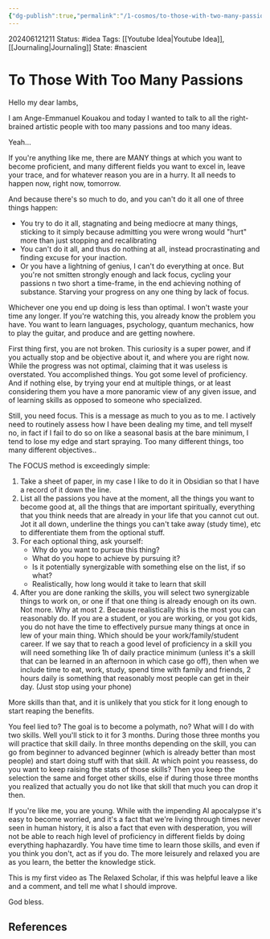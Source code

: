 ```yaml
---
{"dg-publish":true,"permalink":"/1-cosmos/to-those-with-two-many-passions/"}
---
```


202406121211
Status: #idea
Tags: [[Youtube Idea\|Youtube Idea]], [[Journaling\|Journaling]] 
State: #nascient
# To Those With Too Many Passions
Hello my dear lambs,

I am Ange-Emmanuel Kouakou and today I wanted to talk to all the right-brained artistic people with too many passions and too many ideas.

Yeah...

If you're anything like me, there are MANY things at which you want to become proficient, and many different fields you want to excel in, leave your trace, and for whatever reason you are in a hurry. It all needs to happen now, right now, tomorrow.

And because there's so much to do, and you can't do it all one of three things happen:
- You try to do it all, stagnating and being mediocre at many things, sticking to it simply because admitting you were wrong would "hurt" more than just stopping and recalibrating
- You can't do it all, and thus do nothing at all, instead procrastinating and finding excuse for your inaction.
- Or you have a lightning of genius, I can't do everything at once. But you're not smitten strongly enough and lack focus, cycling your passions n two short a time-frame, in the end achieving nothing of substance. Starving your progress on any one thing by lack of focus.

Whichever one you end up doing is less than optimal. I won't waste your time any longer. If you're watching this, you already know the problem you have. You want to learn languages, psychology, quantum mechanics, how to play the guitar, and produce and are getting nowhere.

First thing first, you are not broken. This curiosity is a super power, and if you actually stop and be objective about it, and where you are right now. While the progress was not optimal, claiming that it was useless is overstated. You accomplished things. You got some level of proficiency. And if nothing else, by trying your end at multiple things, or at least considering them you have a more panoramic view of any given issue, and of learning skills as opposed to someone who specialized.

Still, you need focus. This is a message as much to you as to me. 
I actively need to routinely assess how I have been dealing my time, and tell myself no, in fact if I fail to do so on like a seasonal basis at the bare minimum, I tend to lose my edge and start spraying. Too many different things, too many different objectives..

The FOCUS method is exceedingly simple:
1. Take a sheet of paper, in my case I like to do it in Obsidian so that I have a record of it down the line.
2. List all the passions you have at the moment, all the things you want to become good at, all the things that are important spiritually, everything that you think needs that are already in your life that you cannot cut out. Jot it all down, underline the things you can't take away (study time), etc to differentiate them from the optional stuff.
3. For each optional thing, ask yourself:
   - Why do you want to pursue this thing?
   - What do you hope to achieve by pursuing it?
   - Is it potentially synergizable with something else on the list, if so what?
   - Realistically, how long would it take to learn that skill
4. After you are done ranking the skills, you will select two synergizable things to work on, or one if that one thing is already enough on its own. Not more. Why at most 2. 
Because realistically this is the most you can reasonably do. If you are a student, or you are working, or you got kids, you do not have the time to effectively pursue many things at once in lew of your main thing. Which should be your work/family/student career. If we say that to reach a good level of proficiency in a skill you will need something like 1h of daily practice minimum (unless it's a skill that can be learned in an afternoon in which case go off), then when we include time to eat, work, study, spend time with family and friends, 2 hours daily is something that reasonably most people can get in their day. (Just stop using your phone)

More skills than that, and it is unlikely that you stick for it long enough to start reaping the benefits.

You feel lied to? The goal is to become a polymath, no? What will I do with two skills. Well you'll stick to it for 3 months. During those three months you will practice that skill daily. In three months depending on the skill, you can go from beginner to advanced beginner (which is already better than most people) and start doing stuff with that skill. At which point you reassess, do you want to keep raising the stats of those skills? Then you keep the selection the same and forget other skills, else if during those three months you realized that actually you do not like that skill that much you can drop it then.

If you're like me, you are young. While with the impending AI apocalypse it's easy to become worried, and it's a fact that we're living through times never seen in human history, it is also a fact that even with desperation, you will not be able to reach high level of proficiency in different fields by doing everything haphazardly. You have time time to learn those skills, and even if you think you don't, act as if you do. The more leisurely and relaxed you are as you learn, the better the knowledge stick.

This is my first video as The Relaxed Scholar, if this was helpful leave a like and a comment, and tell me what I should improve.

God bless.
## References
